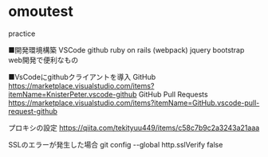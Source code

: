 # omoutest
practice


■開発環境構築
VSCode
github
ruby on rails
(webpack)
jquery
bootstrap
web開発で便利なもの


■VsCodeにgithubクライアントを導入
GitHub
https://marketplace.visualstudio.com/items?itemName=KnisterPeter.vscode-github
GitHub Pull Requests
https://marketplace.visualstudio.com/items?itemName=GitHub.vscode-pull-request-github

プロキシの設定
https://qiita.com/tekityuu449/items/c58c7b9c2a3243a21aaa

SSLのエラーが発生した場合
git config --global http.sslVerify false


